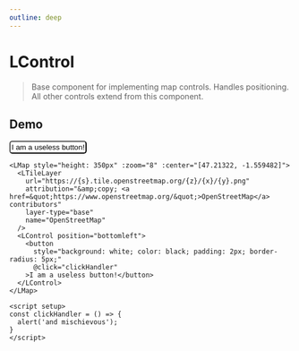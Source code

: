 ```yaml
---
outline: deep
---
```


# LControl

> Base component for implementing map controls. Handles positioning. All other controls extend from this component.

## Demo

<script setup>
import "leaflet/dist/leaflet.css";
import { LMap, LTileLayer, LControl } from '../../src/lib.ts';

const clickHandler = () => {
  alert('and mischievous');
}
</script>

<LMap style="height: 350px" :zoom="8" :center="[47.21322, -1.559482]">
  <LTileLayer
    url="https://{s}.tile.openstreetmap.org/{z}/{x}/{y}.png"
    attribution="&amp;copy; <a href=&quot;https://www.openstreetmap.org/&quot;>OpenStreetMap</a> contributors"
    layer-type="base"
    name="OpenStreetMap"
  />
  <LControl position="bottomleft">
    <button
      style="background: white; color: black; padding: 2px; border-radius: 5px;"
      @click="clickHandler"
    >I am a useless button!</button>
  </LControl>
</LMap>

```vue{8-13}
<LMap style="height: 350px" :zoom="8" :center="[47.21322, -1.559482]">
  <LTileLayer
    url="https://{s}.tile.openstreetmap.org/{z}/{x}/{y}.png"
    attribution="&amp;copy; <a href=&quot;https://www.openstreetmap.org/&quot;>OpenStreetMap</a> contributors"
    layer-type="base"
    name="OpenStreetMap"
  />
  <LControl position="bottomleft">
    <button
      style="background: white; color: black; padding: 2px; border-radius: 5px;"
      @click="clickHandler"
    >I am a useless button!</button>
  </LControl>
</LMap>

<script setup>
const clickHandler = () => {
  alert('and mischievous');
}
</script>
```

<!--@include: ../gen/components/LControl.md-->
